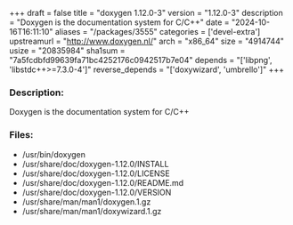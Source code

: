+++
draft = false
title = "doxygen 1.12.0-3"
version = "1.12.0-3"
description = "Doxygen is the documentation system for C/C++"
date = "2024-10-16T16:11:10"
aliases = "/packages/3555"
categories = ['devel-extra']
upstreamurl = "http://www.doxygen.nl/"
arch = "x86_64"
size = "4914744"
usize = "20835984"
sha1sum = "7a5fcdbfd99639fa71bc4252176c0942517b7e04"
depends = "['libpng', 'libstdc++>=7.3.0-4']"
reverse_depends = "['doxywizard', 'umbrello']"
+++
### Description: 
Doxygen is the documentation system for C/C++

### Files: 
* /usr/bin/doxygen
* /usr/share/doc/doxygen-1.12.0/INSTALL
* /usr/share/doc/doxygen-1.12.0/LICENSE
* /usr/share/doc/doxygen-1.12.0/README.md
* /usr/share/doc/doxygen-1.12.0/VERSION
* /usr/share/man/man1/doxygen.1.gz
* /usr/share/man/man1/doxywizard.1.gz
